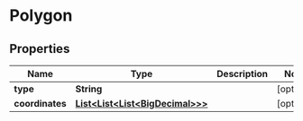 # Polygon

## Properties
Name | Type | Description | Notes
------------ | ------------- | ------------- | -------------
**type** | **String** |  |  [optional]
**coordinates** | [**List&lt;List&lt;List&lt;BigDecimal&gt;&gt;&gt;**](List.md) |  |  [optional]
